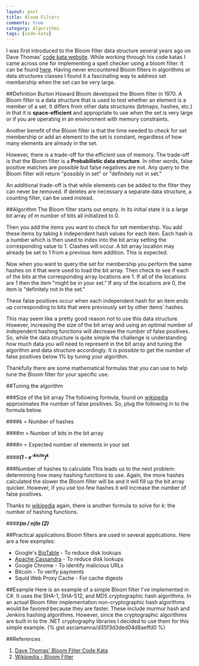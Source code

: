 ```yaml
---
layout: post
title: Bloom Filters
comments: true
category: Algorithms
tags: [code-kata]
---
```

I was first introduced to the Bloom filter data structure several years ago on Dave Thomas'
[code kata website](http://codekata.com/). While working through his code katas I came across one for
implementing a spell checker using a bloom filter. It can be found
[here](http://codekata.com/kata/kata05-blu-filters/). Having never encountered
Bloom filters in algorithms or data structures classes I found it a fascinating way to address set membership when the set can be very large.  
<!--more-->  

##Definition
Burton Howard Bloom developed the Bloom filter in 1970. A Bloom filter is a data structure that is used to test whether an element is a
member of a set. It differs from other data structures (bitmaps, hashes, etc.)
in that it is **space-efficient** and appropriate to use when the set is very
large or if you are operating in an environment with memory constraints.  

Another benefit of the Bloom filter is that the time needed to check for set membership or add an element to the set is constant, regardless of how many elements are already in the set.  

However, there is a trade-off for the efficient use of memory. The  trade-off
is that the Bloom filter is a **Probabilistic data structure**. In other words,
false positive matches are possible but false negatives are not.  Any query to
the Bloom filter will return "possibly in set" or "definitely not in set."  

An additional trade-off is that while elements can be added to the filter they can never be removed.  If deletes are necessary a separate data structure, a counting filter, can be used instead.  

##Algorithm
The Bloom filter starts out empty. In its initial state it is a large bit array
of _m_ number of bits all initialized to 0.  

Then you add the items you want to check for set membership. You add these items by taking _k_ independent hash values for each item. Each hash is a number which is then used to index into the bit array setting the corresponding value to 1. Clashes will occur. A bit array location may already be set to 1 from a previous item addition. This is expected.  

Now when you want to query the set for membership you perform the same hashes
on it that were used to load the bit array. Then check to see if each of the
bits at the corresponding array locations are 1.  If all of the locations are 1 then the item "might be in your set." If any of the locations are 0, the item is "definitely not in the set."  

These false positives occur when each independent hash for an item ends up corresponding to bits that were previously set by other items' hashes.  

This may seem like a pretty good reason not to use this data structure.
However, increasing the size of the bit array and using an optimal number of
independent hashing functions will decrease the number of false positives.  So,
while the data structure is quite simple the challenge is understanding how
much data you will need to represent in the bit array and tuning the algorithm
and data structure accordingly. It is possible to get the number of false
positives below 1% by tuning your algorithm.  

Thankfully there are some mathematical formulas that you can use to help tune
the Bloom filter for your specific use.  

##Tuning the algorithm  

###Size of the bit array
The following formula, found on
[wikipedia](http://en.wikipedia.org/wiki/Bloom_filter) approximates the number
of false positives.  So, plug the following in to the formula below.

####_k_ = Number of hashes  

####_m_ = Number of bits in the bit array  

####_n_ = Expected number of elements in your set  

####**_(1 - e<sup>-kn/m</sup>)<sup>k</sup>_**

###Number of hashes to calculate
This leads us to the next problem: determining how many hashing functions to use. Again, the more hashes calculated the slower the Bloom filter will be and it will fill up the bit array quicker. However, if you use too few hashes it will increase the number of false positives.  

Thanks to [wikipedia](http://en.wikipedia.org/wiki/Bloom_filter) again, there
is another formula to solve for _k_: the number of hashing functions.

####**_(m / n)ln (2)_**

##Practical applications
Bloom filters are used in several applications. Here are a few examples:

* Google's [BigTable](http://en.wikipedia.org/wiki/BigTable) - To reduce disk lookups
* [Apache Cassandra](http://en.wikipedia.org/wiki/Apache_Cassandra) - To reduce disk lookups
* Google Chrome - To identify malicious URLs
* Bitcoin - To verify payments
* Squid Web Proxy Cache - For cache digests

##Example
Here is an example of a simple Bloom filter I've implemented in C#. It uses the
SHA-1, SHA-512, and MD5 cryptographic hash algorithms. In an actual Bloom
filter implementation non-cryptographic hash algorithms would be favored
because they are faster. These include murmur hash and Jenkins hashing
algorithms.  However, since the cryptographic algorithims are built in to the .NET cryptography libraries I decided to use them for this simple example.
{% gist asciamanna/d35f3d3ded04d8aeffd0 %}

##References
1. [Dave Thomas' Bloom Filter Code Kata](http://codekata.com/kata/kata05-bloom-filters/)
1. [Wikipedia - Bloom Filter](http://en.wikipedia.org/wiki/Bloom_filter)
